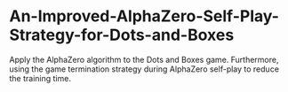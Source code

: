 # An-Improved-AlphaZero-Self-Play-Strategy-for-Dots-and-Boxes
Apply the AlphaZero algorithm to the Dots and Boxes game. Furthermore, using the game termination strategy during AlphaZero self-play to reduce the training time.
